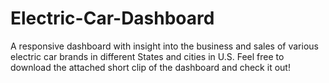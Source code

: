 # Electric-Car-Dashboard
A responsive dashboard with insight into the business and sales of various electric car brands in different States and cities in U.S. Feel free to download the attached short clip of the dashboard and check it out!
